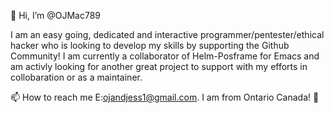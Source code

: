 👋 Hi, I’m @OJMac789

I am an easy going, dedicated and interactive programmer/pentester/ethical hacker who is looking to develop my skills by supporting the Github Community! I am currently a collaborator of Helm-Posframe for Emacs and am activly looking for another great project to support with my efforts in collobaration or as a maintainer.

📫 How to reach me E:ojandjess1@gmail.com. I am from Ontario Canada! 🍁

<!---
OJMac789/OJMac789 is a ✨ special ✨ repository because its `README.md` (this file) appears on your GitHub profile.
You can click the Preview link to take a look at your changes.
--->
